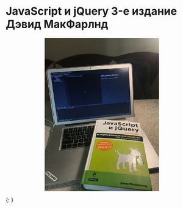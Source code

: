 # JavaScript и jQuery 3-е издание Дэвид МакФарлнд

![JavaScript и jQuery 3-е издание Дэвид МакФарлнд](assets/images/js.jpg)

{: <style>
    img {
        width: 300px;
        display: block;
        margin: 0 auto;
    }
</style> }